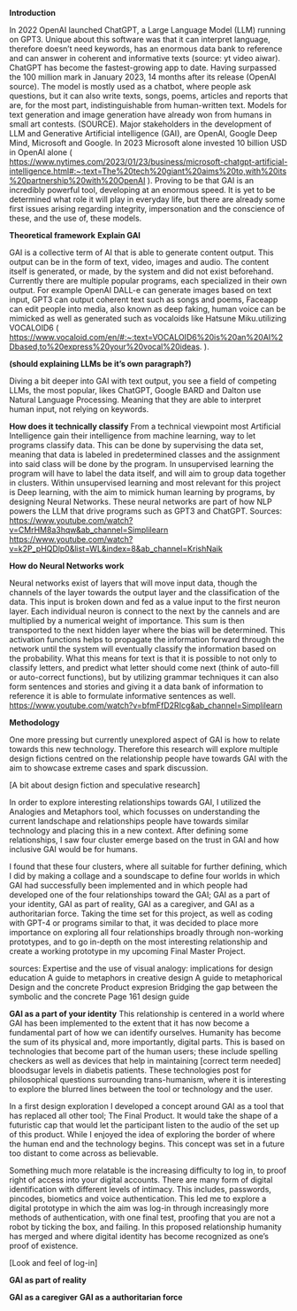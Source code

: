 **Introduction**

In 2022 OpenAI launched ChatGPT, a Large Language Model (LLM) running on GPT3. Unique about this software was that it can interpret language, therefore doesn’t need keywords, has an enormous data bank to reference and can answer in coherent and informative texts (source: yt video aiwar). ChatGPT has become the fastest-growing app to date. Having surpassed the 100 million mark in January 2023, 14 months after its release (OpenAI source). The model is mostly used as a chatbot, where people ask questions, but it can also write texts, songs, poems, articles and reports that are, for the most part, indistinguishable from human-written text. Models for text generation and image generation have already won from humans in small art contests. (SOURCE). Major stakeholders in the development of LLM and Generative Artificial intelligence (GAI), are OpenAI, Google Deep Mind, Microsoft and Google. In 2023 Microsoft alone invested 10 billion USD in OpenAI alone ( https://www.nytimes.com/2023/01/23/business/microsoft-chatgpt-artificial-intelligence.html#:~:text=The%20tech%20giant%20aims%20to,with%20its%20partnership%20with%20OpenAI ). Proving to be that GAI is an incredibly powerful tool, developing at an enormous speed. It is yet to be determined what role it will play in everyday life, but there are already some first issues arising regarding integrity, impersonation and the conscience of these, and the use of, these models. 

**Theoretical framework** 
**Explain GAI**

GAI is a collective term of AI that is able to generate content output. This output can be in the form of text, video, images and audio. The content itself is generated, or made, by the system and did not exist beforehand. Currently there are multiple popular programs, each specialized in their own output. For example OpenAI DALL-e can generate images based on text input, GPT3 can output coherent text such as songs and poems, Faceapp can edit people into media, also known as deep faking, human voice can be mimicked as well as generated such as vocaloids like Hatsune Miku.utilizing VOCALOID6 ( https://www.vocaloid.com/en/#:~:text=VOCALOID6%20is%20an%20AI%2Dbased,to%20express%20your%20vocal%20ideas.  ).  

**(should explaining LLMs be it’s own paragraph?)**

Diving a bit deeper into GAI with text output, you see a field of competing LLMs, the most popular, likes ChatGPT, Google BARD and Dalton use Natural Language Processing. Meaning that they are able to interpret human input, not relying on keywords. 

**How does it technically classify** 
From a technical viewpoint most Artificial Intelligence gain their intelligence from machine learning, way to let programs classify data.  This can be done by supervising the data set, meaning that data is labeled in predetermined classes and the assignment into said class will be done by the program. In unsupervised learning the program will have to label the data itself, and will aim to group data together in clusters. Within unsupervised learning and most relevant for this project is Deep learning, with the aim to mimick human learning by programs, by designing Neural Networks. These neural networks are part of how NLP powers the LLM that drive programs such as GPT3 and ChatGPT. 
Sources: https://www.youtube.com/watch?v=CMrHM8a3hqw&ab_channel=Simplilearn
https://www.youtube.com/watch?v=k2P_pHQDlp0&list=WL&index=8&ab_channel=KrishNaik 

**How do Neural Networks work**

Neural networks exist of layers that will move input data, though the channels of the layer towards the output layer and the classification of the data. This input is broken down and fed as a value input to the first neuron layer. Each individual neuron is connect to the next by the cannels and are multiplied by a numerical weight of importance. This sum is then transported to the next hidden layer where the bias will be determined. This activation functions helps to propagate the information forward through the network until the system will eventually classify the information based on the probability. What this means for text is that it is possible to not only to classify letters, and predict what letter should come next (think of auto-fill or auto-correct functions), but by utilizing grammar techniques it can also form sentences and stories and giving it a data bank of information to reference it is able to formulate informative sentences as well. 
https://www.youtube.com/watch?v=bfmFfD2RIcg&ab_channel=Simplilearn 

**Methodology**

One more pressing but currently unexplored aspect of GAI is how to relate towards this new technology. Therefore this research will explore multiple design fictions centred on the relationship people have towards GAI with the aim to showcase extreme cases and spark discussion.

[A bit about design fiction and speculative research] 

In order to explore interesting relationships towards GAI, I utilized the Analogies and Metaphors tool, which focusses on understanding the current landschape and relationships people have towards similar technology and placing this in a new context. After defining some relationships, I saw four cluster emerge based on the trust in GAI and how inclusive GAI would be for humans. 

I found that these four clusters, where all suitable for further defining, which I did by making a collage and  a soundscape to define four worlds in which GAI had successfully been implemented and in which people had developed one of the four relationships toward the GAI; GAI as a part of your identity, GAI as part of reality, GAI as a caregiver, and GAI as a authoritarian force. Taking the time set for this project, as well as coding with GPT-4 or programs similar to that, it was decided to place more importance on exploring all four relationships broadly through non-working prototypes, and to go in-depth on the most interesting relationship and create a working prototype in my upcoming Final Master Project. 

sources:
Expertise and the use of visual analogy: implications for design education
A guide to metaphors in creative design
A guide to metaphorical Design and the concrete
Product expresion Bridging the gap between the symbolic and the concrete
Page 161 design guide

**GAI as a part of your identity**
This relationship is centered in a world where GAI has been implemented to the extent that it has now become a fundamental part of how we can identify ourselves. Humanity has become the sum of its physical and, more importantly, digital parts. This is based on technologies that become part of the human users; these include spelling checkers as well as devices that help in maintaining [correct term needed] bloodsugar levels in diabetis patients. These technologies post for philosophical questions surrounding trans-humanism, where it is interesting to explore the blurred lines between the tool or technology and the user. 

In a first design exploration I developed a concept around GAI as a tool that has replaced all other tool; The Final Product. It would take the shape of a futuristic cap that would let the participant listen to the audio of the set up of this product. While I enjoyed the idea of exploring the border of where the human end and the technology begins. This concept was set in a future too distant to come across as believable. 

Something much more relatable is the increasing difficulty to log in, to proof right of access into your digital accounts. There are many form of digital identification with different levels of intimacy. This includes, passwords, pincodes, biometics and voice authentication. This led me to explore a digital prototype in which the aim was log-in through increasingly more methods of authentication, with one final test, proofing that you are not a robot by ticking the box, and failing. In this proposed relationship humanity has merged and where digital identity has become recognized as one’s proof of existence. 

[Look and feel of log-in]

**GAI as part of reality**

**GAI as a caregiver** 
**GAI as a authoritarian force**


